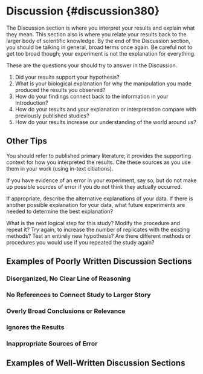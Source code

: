 # Discussion {#discussion380}
The Discussion section is where you interpret your results and explain what they mean. This section also is where you relate your results back to the larger body of scientific knowledge. By the end of the Discussion section, you should be talking in general, broad terms once again. Be careful not to get too broad though; your experiment is not the explanation for everything. 

These are the questions your should try to answer in the Discussion.

1. Did your results support your hypothesis?
2. What is your biological explanation for why the manipulation you made produced the results you observed?
3. How do your findings connect back to the information in your Introduction?
4. How do your results and your explanation or interpretation compare with previously published studies?
5. How do your results increase our understanding of the world around us?


## Other Tips

You should refer to published primary literature; it provides the supporting context for how you interpreted the results. Cite these sources as you use them in your work (using in-text citiations). 

If you have evidence of an error in your experiment, say so, but do not make up possible sources of error if you do not think they actually occurred. 

If appropriate, describe the alternative explanations of your data. If there is another possible explanation for your data, what future experiments are needed to determine the best explanation?

What is the next logical step for this study? Modify the procedure and repeat it? Try again, to increase the number of replicates with the existing methods? Test an entirely new hypothesis? Are there different methods or procedures you would use if you repeated the study again? 


## Examples of Poorly Written Discussion Sections

### Disorganized, No Clear Line of Reasoning


### No References to Connect Study to Larger Story


### Overly Broad Conclusions or Relevance


### Ignores the Results


### Inappropriate Sources of Error


## Examples of Well-Written Discussion Sections


